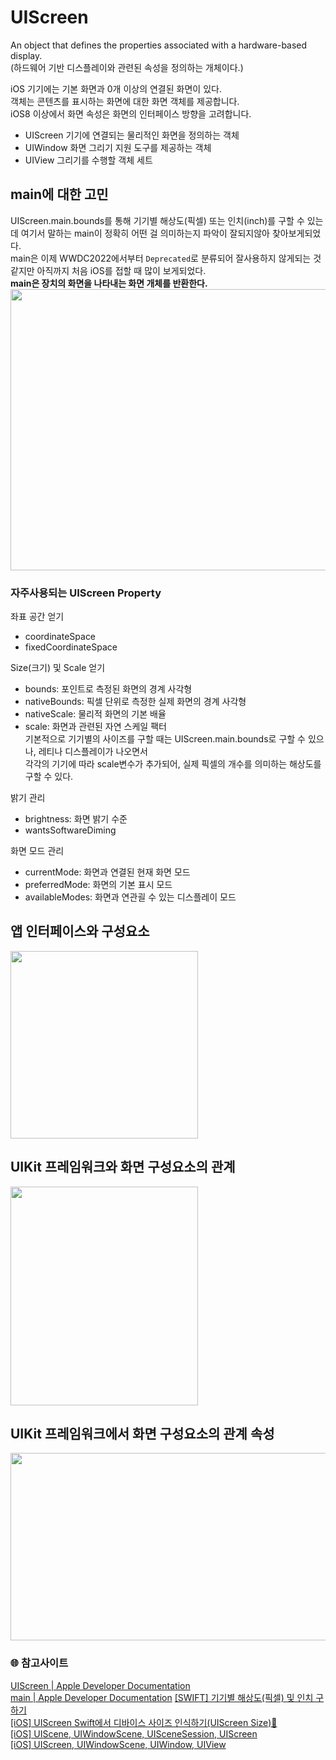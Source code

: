 # UIScreen
An object that defines the properties associated with a hardware-based display.   
(하드웨어 기반 디스플레이와 관련된 속성을 정의하는 개체이다.)

iOS 기기에는 기본 화면과 0개 이상의 연결된 화면이 있다.   
객체는 콘텐츠를 표시하는 화면에 대한 화면 객체를 제공합니다.    
iOS8 이상에서 화면 속성은 화면의 인터페이스 방향을 고려합니다.  

- UIScreen
    기기에 연결되는 물리적인 화면을 정의하는 객체
- UIWindow
    화면 그리기 지원 도구를 제공하는 객체
- UIView
    그리기를 수행할 객체 세트

## main에 대한 고민
UIScreen.main.bounds를 통해 기기별 해상도(픽셀) 또는 인치(inch)를 구할 수 있는데 여기서 말하는 main이 정확히 어떤 걸 의미하는지 파악이 잘되지않아 찾아보게되었다.   
main은 이제 WWDC2022에서부터 `Deprecated`로 분류되어 잘사용하지 않게되는 것 같지만 아직까지 처음 iOS를 접할 때 많이 보게되었다.   
**main은 장치의 화면을 나타내는 화면 개체를 반환한다.**
<img src= "https://user-images.githubusercontent.com/92699723/186509428-3e8bf8a2-259c-4194-9c53-cd6c09d0dcb5.png" width="650" height="450">   

### 자주사용되는 UIScreen Property
좌표 공간 얻기
- coordinateSpace
- fixedCoordinateSpace

Size(크기) 및 Scale 얻기
- bounds: 포인트로 측정된 화면의 경계 사각형
- nativeBounds: 픽셀 단위로 측정한 실제 화면의 경계 사각형
- nativeScale: 물리적 화면의 기본 배율
- scale: 화면과 관련된 자연 스케일 팩터   
    기본적으로 기기별의 사이즈를 구할 때는 UIScreen.main.bounds로 구할 수 있으나, 레티나 디스플레이가 나오면서   
    각각의 기기에 따라 scale변수가 추가되어, 실제 픽셀의 개수를 의미하는 해상도를 구할 수 있다.

밝기 관리
- brightness: 화면 밝기 수준
- wantsSoftwareDiming

화면 모드 관리
- currentMode: 화면과 연결된 현재 화면 모드
- preferredMode: 화면의 기본 표시 모드
- availableModes: 화면과 연관괼 수 있는 디스플레이 모드

## 앱 인터페이스와 구성요소
<img src = "https://user-images.githubusercontent.com/92699723/186512843-6a1ff143-c03b-4c8d-a298-cba9c6be646e.png" width="300" height="300">

## UIKit 프레임워크와 화면 구성요소의 관계
<img src = "https://user-images.githubusercontent.com/92699723/186512840-1622e101-3e1c-4636-b49d-785929d209b6.png" width="300" height="350">

## UIKit 프레임워크에서 화면 구성요소의 관계 속성
<img src = "https://user-images.githubusercontent.com/92699723/186512824-cc3f4ad8-1103-42a5-bac7-f4bc76d6fd37.png" width="650" height="300">

### 🌐 참고사이트   
[UIScreen | Apple Developer Documentation](https://developer.apple.com/documentation/uikit/uiscreen)   
[main | Apple Developer Documentation](https://developer.apple.com/documentation/uikit/uiscreen/1617815-main)
[[SWIFT] 기기별 해상도(픽셀) 및 인치 구하기](https://g-y-e-o-m.tistory.com/175)   
[[iOS] UIScreen Swift에서 디바이스 사이즈 인식하기(UIScreen Size)📱](https://borabong.tistory.com/10)   
[[iOS] UIScene, UIWindowScene, UISceneSession, UIScreen](https://velog.io/@leeyoungwoozz/iOS-UIWindowScene-UIScreen)   
[[iOS] UIScreen, UIWindowScene, UIWindow, UIView](https://velog.io/@loinsir/iOS-UIScreen-UIWindowScene-UIWindow-UIView)